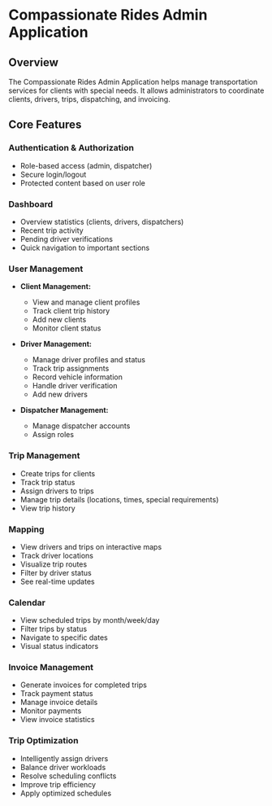 # Compassionate Rides Admin Application

## Overview
The Compassionate Rides Admin Application helps manage transportation services for clients with special needs. It allows administrators to coordinate clients, drivers, trips, dispatching, and invoicing.

## Core Features

### Authentication & Authorization
- Role-based access (admin, dispatcher)
- Secure login/logout
- Protected content based on user role

### Dashboard
- Overview statistics (clients, drivers, dispatchers)
- Recent trip activity 
- Pending driver verifications
- Quick navigation to important sections

### User Management
- **Client Management:**
  - View and manage client profiles
  - Track client trip history
  - Add new clients
  - Monitor client status

- **Driver Management:**
  - Manage driver profiles and status
  - Track trip assignments
  - Record vehicle information
  - Handle driver verification
  - Add new drivers

- **Dispatcher Management:**
  - Manage dispatcher accounts
  - Assign roles

### Trip Management
- Create trips for clients
- Track trip status
- Assign drivers to trips
- Manage trip details (locations, times, special requirements)
- View trip history

### Mapping
- View drivers and trips on interactive maps
- Track driver locations
- Visualize trip routes
- Filter by driver status
- See real-time updates

### Calendar
- View scheduled trips by month/week/day
- Filter trips by status
- Navigate to specific dates
- Visual status indicators

### Invoice Management
- Generate invoices for completed trips
- Track payment status
- Manage invoice details
- Monitor payments
- View invoice statistics

### Trip Optimization
- Intelligently assign drivers
- Balance driver workloads
- Resolve scheduling conflicts
- Improve trip efficiency
- Apply optimized schedules